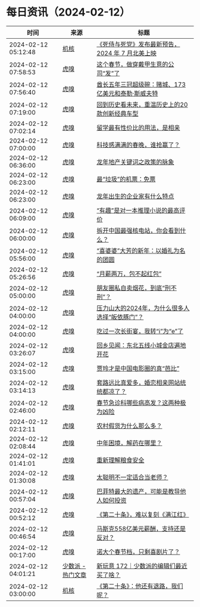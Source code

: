 ﻿# 每日资讯（2024-02-12）

|时间|来源|标题|
|---|---|---|
|2024-02-12 05:12:48|[机核](https://www.gcores.com/rss)|[《死侍与死党》发布最新预告，2024 年 7 月北美上映](https://www.gcores.com/articles/177578)|
|2024-02-12 07:58:53|[虎嗅](https://rss.huxiu.com/)|[这个春节，做穿戴甲生意的公司“发”了](https://www.huxiu.com/article/2663028.html?f=rss)|
|2024-02-12 07:56:40|[虎嗅](https://rss.huxiu.com/)|[酋长五年三冠超级碗：赌城、173亿美元和泰勒·斯威夫特](https://www.huxiu.com/article/2663009.html?f=rss)|
|2024-02-12 07:19:00|[虎嗅](https://rss.huxiu.com/)|[回到历史看未来，重温历史上的20款创新经典车型](https://www.huxiu.com/article/2662533.html?f=rss)|
|2024-02-12 07:02:14|[虎嗅](https://rss.huxiu.com/)|[留学最有性价比的用法，是相亲](https://www.huxiu.com/article/2662998.html?f=rss)|
|2024-02-12 07:00:00|[虎嗅](https://rss.huxiu.com/)|[科技感满满的春晚，谁抢赢了？](https://www.huxiu.com/article/2659601.html?f=rss)|
|2024-02-12 06:36:00|[虎嗅](https://rss.huxiu.com/)|[龙年地产关键词之政策的脉象](https://www.huxiu.com/article/2662522.html?f=rss)|
|2024-02-12 06:23:00|[虎嗅](https://rss.huxiu.com/)|[最“垃圾”的机票：免票](https://www.huxiu.com/article/2662528.html?f=rss)|
|2024-02-12 06:23:00|[虎嗅](https://rss.huxiu.com/)|[龙年出生的企业家有什么特点](https://www.huxiu.com/article/2662521.html?f=rss)|
|2024-02-12 06:09:00|[虎嗅](https://rss.huxiu.com/)|[“有趣”是对一本推理小说的最高评价](https://www.huxiu.com/article/2662519.html?f=rss)|
|2024-02-12 06:00:00|[虎嗅](https://rss.huxiu.com/)|[拆开中国最强核电站，你会看到什么？](https://www.huxiu.com/article/2662142.html?f=rss)|
|2024-02-12 05:56:00|[虎嗅](https://rss.huxiu.com/)|[“喜婆婆”大芳的新年：以婚礼为名的团圆](https://www.huxiu.com/article/2662518.html?f=rss)|
|2024-02-12 05:26:56|[虎嗅](https://rss.huxiu.com/)|[“月薪两万，包不起红包”](https://www.huxiu.com/article/2661706.html?f=rss)|
|2024-02-12 05:00:00|[虎嗅](https://rss.huxiu.com/)|[朋友圈私自卖烟花，到底“刑不刑”？](https://www.huxiu.com/article/2659790.html?f=rss)|
|2024-02-12 04:00:00|[虎嗅](https://rss.huxiu.com/)|[压力山大的2024年，为什么很多人选择“皈依豚门”？](https://www.huxiu.com/article/2662136.html?f=rss)|
|2024-02-12 04:00:00|[虎嗅](https://rss.huxiu.com/)|[吃过一次长街宴，我转“i”为“e”了](https://www.huxiu.com/article/2662118.html?f=rss)|
|2024-02-12 03:26:07|[虎嗅](https://rss.huxiu.com/)|[回乡见闻：东北五线小城金店遍地开花](https://www.huxiu.com/article/2662121.html?f=rss)|
|2024-02-12 03:15:00|[虎嗅](https://rss.huxiu.com/)|[贾玲才是中国电影圈的真“芭比”](https://www.huxiu.com/article/2661712.html?f=rss)|
|2024-02-12 03:14:13|[虎嗅](https://rss.huxiu.com/)|[套路远比真爱多，婚恋相亲网站统统都凉了？](https://www.huxiu.com/article/2659970.html?f=rss)|
|2024-02-12 02:46:00|[虎嗅](https://rss.huxiu.com/)|[春节急诊科哪些病高发？这两种极为凶险](https://www.huxiu.com/article/2661707.html?f=rss)|
|2024-02-12 02:12:11|[虎嗅](https://rss.huxiu.com/)|[农村假货为什么那么多？](https://www.huxiu.com/article/2661723.html?f=rss)|
|2024-02-12 02:08:44|[虎嗅](https://rss.huxiu.com/)|[中年困境，解药在哪里？](https://www.huxiu.com/article/759498.html?f=rss)|
|2024-02-12 01:41:01|[虎嗅](https://rss.huxiu.com/)|[重新理解粮食安全](https://www.huxiu.com/article/2661270.html?f=rss)|
|2024-02-12 01:30:08|[虎嗅](https://rss.huxiu.com/)|[太聪明不一定适合当老师？](https://www.huxiu.com/article/2659121.html?f=rss)|
|2024-02-12 00:57:04|[虎嗅](https://rss.huxiu.com/)|[巴菲特最大的遗产，可能是教导他人如何投资](https://www.huxiu.com/article/2659099.html?f=rss)|
|2024-02-12 00:52:12|[虎嗅](https://rss.huxiu.com/)|[《第二十条》，难以复刻《满江红》](https://www.huxiu.com/article/2660632.html?f=rss)|
|2024-02-12 00:46:54|[虎嗅](https://rss.huxiu.com/)|[马斯克558亿美元薪酬，支持还是反对？](https://www.huxiu.com/article/2660908.html?f=rss)|
|2024-02-12 00:17:00|[虎嗅](https://rss.huxiu.com/)|[诺大个春节档，只剩喜剧片了？](https://www.huxiu.com/article/2660914.html?f=rss)|
|2024-02-12 04:01:21|[少数派 - 热门文章](https://rss.mifaw.com/articles/5c8bb11a3c41f61efd36683e/5c92450e3882afa09dff5928)|[新玩意 172｜少数派的编辑们最近买了啥？](https://sspai.com/post/86396)|
|2024-02-12 03:00:00|[机核](https://www.gcores.com/rss)|[《第二十条》：他还有退路，我们呢？](https://www.gcores.com/articles/177574)|
